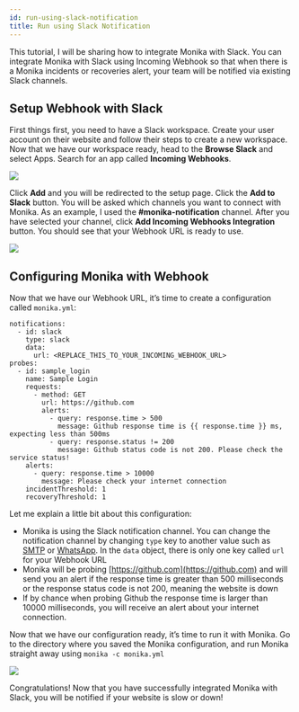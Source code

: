 ```yaml
---
id: run-using-slack-notification
title: Run using Slack Notification
---
```


This tutorial, I will be sharing how to integrate Monika with Slack. You can integrate Monika with Slack using Incoming Webhook so that when there is a Monika incidents or recoveries alert, your team will be notified via existing Slack channels.

## Setup Webhook with Slack

First things first, you need to have a Slack workspace. Create your user account on their website and follow their steps to create a new workspace. Now that we have our workspace ready, head to the **Browse Slack** and select Apps. Search for an app called **Incoming Webhooks**.

![](https://miro.medium.com/max/1400/1*Y7V0vMPpbYK89sqFzUaj-A.png)

Click **Add** and you will be redirected to the setup page. Click the **Add to Slack** button. You will be asked which channels you want to connect with Monika. As an example, I used the **#monika-notification** channel. After you have selected your channel, click **Add Incoming Webhooks Integration** button. You should see that your Webhook URL is ready to use.

![](https://miro.medium.com/max/1400/1*d1sx8i8I8d3O-r6n8b5lLg.png)

## Configuring Monika with Webhook

Now that we have our Webhook URL, it’s time to create a configuration called `monika.yml`:

```
notifications:
  - id: slack
    type: slack
    data:
      url: <REPLACE_THIS_TO_YOUR_INCOMING_WEBHOOK_URL>
probes:
  - id: sample_login
    name: Sample Login
    requests:
      - method: GET
        url: https://github.com
        alerts:
          - query: response.time > 500
            message: Github response time is {{ response.time }} ms, expecting less than 500ms
          - query: response.status != 200
            message: Github status code is not 200. Please check the service status!
    alerts:
      - query: response.time > 10000
        message: Please check your internet connection
    incidentThreshold: 1
    recoveryThreshold: 1
```

Let me explain a little bit about this configuration:

- Monika is using the Slack notification channel. You can change the notification channel by changing `type` key to another value such as [SMTP](https://medium.com/hyperjump-tech/get-notified-by-e-mail-when-your-website-is-down-using-monika-a-guide-to-smtp-notification-channel-91dfcbed2bf8) or [WhatsApp](https://whatsapp.hyperjump.tech/). In the `data` object, there is only one key called `url` for your Webhook URL
- Monika will be probing [https://github.com](https://github.com) and will send you an alert if the response time is greater than 500 milliseconds or the response status code is not 200, meaning the website is down
- If by chance when probing Github the response time is larger than 10000 milliseconds, you will receive an alert about your internet connection.

Now that we have our configuration ready, it’s time to run it with Monika. Go to the directory where you saved the Monika configuration, and run Monika straight away using `monika -c monika.yml`

![](https://miro.medium.com/max/1400/1*zL-bVip3iC6tvXqDElRjRA.png)

Congratulations! Now that you have successfully integrated Monika with Slack, you will be notified if your website is slow or down!
